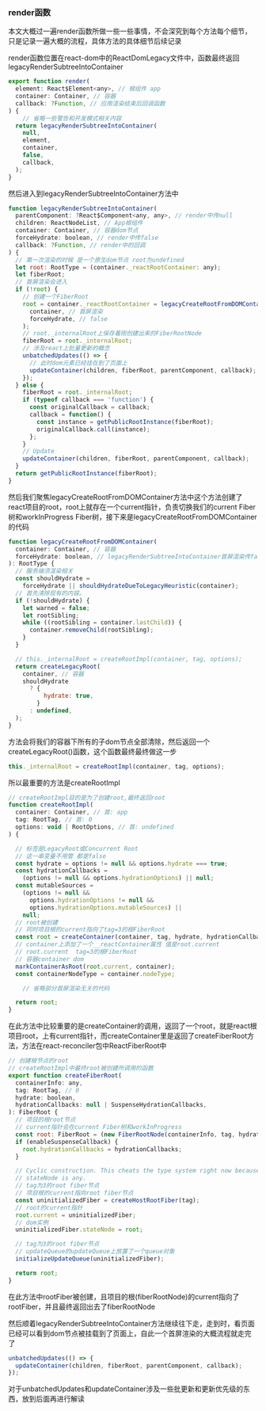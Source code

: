 ### render函数

本文大概过一遍render函数所做一些一些事情，不会深究到每个方法每个细节，只是记录一遍大概的流程，具体方法的具体细节后续记录

render函数位置在react-dom中的ReactDomLegacy文件中，函数最终返回legacyRenderSubtreeIntoContainer

```js
export function render(
  element: React$Element<any>, // 根组件 app
  container: Container, // 容器
  callback: ?Function, // 应用渲染结束后回调函数
) {
 	// 省略一些警告和开发模式相关内容
  return legacyRenderSubtreeIntoContainer(
    null,
    element,
    container,
    false,
    callback,
  );
}
```

然后进入到legacyRenderSubtreeIntoContainer方法中

```js
function legacyRenderSubtreeIntoContainer(
  parentComponent: ?React$Component<any, any>, // render中传null
  children: ReactNodeList, // App根组件
  container: Container, // 容器dom节点
  forceHydrate: boolean, // render中传false
  callback: ?Function, // render中的回调
) { 
  // 第一次渲染的时候 是一个原生dom节点 root为undefined
  let root: RootType = (container._reactRootContainer: any);
  let fiberRoot;
  // 首屏渲染会进入
  if (!root) {
    // 创建一个FiberRoot
    root = container._reactRootContainer = legacyCreateRootFromDOMContainer(
      container, // 首屏渲染
      forceHydrate, // false
    );
    // root._internalRoot上保存着刚创建出来的FiberRootNode
    fiberRoot = root._internalRoot;
    // 涉及react上批量更新的概念
    unbatchedUpdates(() => {
      // 此时dom元素已经挂在到了页面上
      updateContainer(children, fiberRoot, parentComponent, callback);
    });
  } else {
    fiberRoot = root._internalRoot;
    if (typeof callback === 'function') {
      const originalCallback = callback;
      callback = function() {
        const instance = getPublicRootInstance(fiberRoot);
        originalCallback.call(instance);
      };
    }
    // Update
    updateContainer(children, fiberRoot, parentComponent, callback);
  }
  return getPublicRootInstance(fiberRoot);
}
```

然后我们聚焦legacyCreateRootFromDOMContainer方法中这个方法创建了react项目的root，root上就存在一个current指针，负责切换我们的current Fiber树和workInProgress Fiber树，接下来是legacyCreateRootFromDOMContainer的代码

```js
function legacyCreateRootFromDOMContainer(
  container: Container, // 容器
  forceHydrate: boolean, // legacyRenderSubtreeIntoContainer首屏渲染传false
): RootType {
  // 服务端须渲染相关
  const shouldHydrate =
    forceHydrate || shouldHydrateDueToLegacyHeuristic(container);
  // 首先清除现有的内容。
  if (!shouldHydrate) {
    let warned = false;
    let rootSibling;
    while ((rootSibling = container.lastChild)) {
      container.removeChild(rootSibling);
    }
  }

  // this._internalRoot = createRootImpl(container, tag, options);
  return createLegacyRoot(
    container, // 容器
    shouldHydrate
      ? {
          hydrate: true,
        }
      : undefined,
  );
}
```

方法会将我们的容器下所有的子dom节点全部清除，然后返回一个createLegacyRoot()函数，这个函数最终最终做这一步

```js
this._internalRoot = createRootImpl(container, tag, options);
```

所以最重要的方法是createRootImpl

```js
// createRootImpl目的是为了创建root,最终返回root
function createRootImpl(
  container: Container, // 首: app
  tag: RootTag, // 首: 0
  options: void | RootOptions, // 首: undefined
) {

  // 标签是LegacyRoot或Concurrent Root
  // 这一串变量不用管 都是false
  const hydrate = options != null && options.hydrate === true;
  const hydrationCallbacks =
    (options != null && options.hydrationOptions) || null;
  const mutableSources =
    (options != null &&
      options.hydrationOptions != null &&
      options.hydrationOptions.mutableSources) ||
    null;
  // root被创建
  // 同时项目根的current指向了tag=3的根FiberRoot
  const root = createContainer(container, tag, hydrate, hydrationCallbacks);
  // container上添加了一个__reactContainer属性 值是root.current
  // root.current  tag=3的根FiberRoot
  // 容器container dom
  markContainerAsRoot(root.current, container);
  const containerNodeType = container.nodeType;

 	// 省略部分首屏渲染无关的代码

  return root;
}

```

在此方法中比较重要的是createContainer的调用，返回了一个root，就是react根项目root，上有current指针，而createContainer里是返回了createFiberRoot方法，方法在react-reconciler包中ReactFiberRoot中

```js
// 创建根节点的root
// createRootImpl中最终root被创建所调用的函数
export function createFiberRoot(
  containerInfo: any,
  tag: RootTag, // 0
  hydrate: boolean,
  hydrationCallbacks: null | SuspenseHydrationCallbacks,
): FiberRoot {
  // 项目的根root节点
  // current指针会在current Fiber树和workInProgress
  const root: FiberRoot = (new FiberRootNode(containerInfo, tag, hydrate): any);
  if (enableSuspenseCallback) {
    root.hydrationCallbacks = hydrationCallbacks;
  }

  // Cyclic construction. This cheats the type system right now because
  // stateNode is any.
  // tag为3的root fiber节点
  // 项目根的current指向root fiber节点
  const uninitializedFiber = createHostRootFiber(tag);
  // root的current指针
  root.current = uninitializedFiber;
  // dom实例
  uninitializedFiber.stateNode = root;

  // tag为3的root fiber节点
  // updateQueue的updateQueue上放置了一个queue对象
  initializeUpdateQueue(uninitializedFiber);

  return root;
}
```

在此方法中rootFiber被创建，且项目的根(fiberRootNode)的current指向了rootFiber，并且最终返回出去了fiberRootNode

然后顺着legacyRenderSubtreeIntoContainer方法继续往下走，走到时，看页面已经可以看到dom节点被挂载到了页面上，自此一个首屏渲染的大概流程就走完了

```js
unbatchedUpdates(() => {
  updateContainer(children, fiberRoot, parentComponent, callback);
});
```

对于unbatchedUpdates和updateContainer涉及一些批更新和更新优先级的东西，放到后面再进行解读